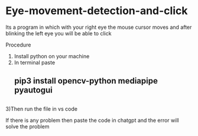 # Eye-movement-detection-and-click


Its a program in which with your right eye the mouse cursor moves and after blinking the left eye you will be able to click 

Procedure 

1) Install python on your machine 
2) In terminal paste   <h2>pip3 install opencv-python mediapipe pyautogui<h2>

3)Then run the file in vs code 


If there is any problem then paste the code in chatgpt and the error will solve the problem 
